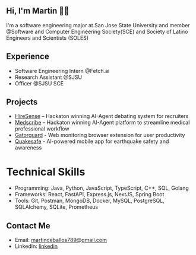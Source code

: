 ## Hi, I'm Martin 🤺👾


I'm a software engineering major at San Jose State University and member @Software and Computer Engineering Society(SCE) and Society of Latino Engineers and Scientists (SOLES)


## Experience
- Software Engineering Intern @Fetch.ai
- Research Assistant @SJSU
- Officer @SJSU SCE


## Projects
- [HireSense](https://github.com/mceballos123/HireSense) – Hackaton winning AI-Agent debating system for recruiters
- [Medscribe](https://github.com/mceballos123/MedScribe) – Hackaton winning AI-Agent platform to streamline medical professional workflow
- [Gatorguard](https://github.com/mceballos123/GatorGuard) - Web monitoring browser extension for user productivity
- [Quakesafe](https://github.com/mceballos123/QuakeSafe) - AI-powered mobile app for earthquake safety and awareness
#
# Technical Skills
- Programming: Java, Python, JavaScript, TypeScript, C++, SQL, Golang
- Frameworks: React, FastAPI, Express.js, NextJS, Spring Boot
- Tools: Git, Postman, MongoDB, Docker, MySQL, PostgreSQL, SQLAlchemy, SQLite, Prometheus


## Contact Me
- Email: martinceballos789@gmail.com
- LinkedIn: [linkedin](https://www.linkedin.com/in/martin-angel-ceballos/)
